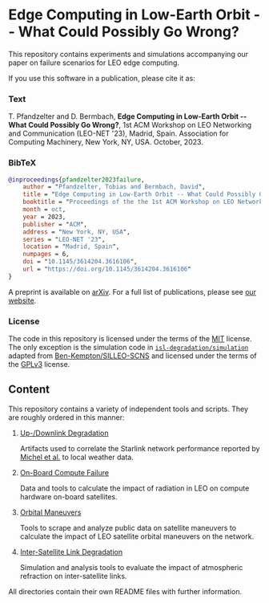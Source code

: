 # Edge Computing in Low-Earth Orbit -- What Could Possibly Go Wrong?

This repository contains experiments and simulations accompanying our paper on failure scenarios for LEO edge computing.

If you use this software in a publication, please cite it as:

### Text

T. Pfandzelter and D. Bermbach, **Edge Computing in Low-Earth Orbit -- What Could Possibly Go Wrong?**, 1st ACM Workshop on LEO Networking and Communication (LEO-NET '23), Madrid, Spain. Association for Computing Machinery, New York, NY, USA. October, 2023.

### BibTeX

```bibtex
@inproceedings{pfandzelter2023failure,
    author = "Pfandzelter, Tobias and Bermbach, David",
    title = "Edge Computing in Low-Earth Orbit -- What Could Possibly Go Wrong?",
    booktitle = "Proceedings of the the 1st ACM Workshop on LEO Networking and Communication 2023",
    month = oct,
    year = 2023,
    publisher = "ACM",
    address = "New York, NY, USA",
    series = "LEO-NET '23",
    location = "Madrid, Spain",
    numpages = 6,
    doi = "10.1145/3614204.3616106",
    url = "https://doi.org/10.1145/3614204.3616106"
}
```

A preprint is available on [arXiv](https://arxiv.org/abs/2302.08952).
For a full list of publications, please see [our website](https://www.tu.berlin/en/mcc/research/publications).

### License

The code in this repository is licensed under the terms of the [MIT](./LICENSE) license.
The only exception is the simulation code in [`isl-degradation/simulation`](./isl-degradation/simulation/) adapted from [Ben-Kempton/SILLEO-SCNS](https://github.com/Ben-Kempton/SILLEO-SCNS) and licensed under the terms of the [GPLv3](./isl-degradation/simulation/LICENSE) license.

## Content

This repository contains a variety of independent tools and scripts.
They are roughly ordered in this manner:

1. [Up-/Downlink Degradation](./link-degradation/README.md)

    Artifacts used to correlate the Starlink network performance reported by [Michel et al.](https://dl.acm.org/doi/abs/10.1145/3517745.3561416) to local weather data.

1. [On-Board Compute Failure](./compute-failure/README.md)

    Data and tools to calculate the impact of radiation in LEO on compute hardware on-board satellites.

1. [Orbital Maneuvers](./orbital-maneuvers/README.md)

    Tools to scrape and analyze public data on satellite maneuvers to calculate the impact of LEO satellite orbital maneuvers on the network.

1. [Inter-Satellite Link Degradation](./isl-degradation/README.md)

    Simulation and analysis tools to evaluate the impact of atmospheric refraction on inter-satellite links.

All directories contain their own README files with further information.
